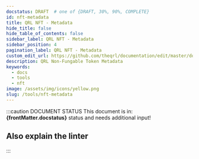 ```yaml
---
docstatus: DRAFT  # one of {DRAFT, 30%, 90%, COMPLETE}
id: nft-metadata
title: QRL NFT - Metadata
hide_title: false
hide_table_of_contents: false
sidebar_label: QRL NFT - Metadata
sidebar_position: 4
pagination_label: QRL NFT - Metadata
custom_edit_url: https://github.com/theqrl/documentation/edit/master/docs/basics/what-is-qrl.md
description: QRL Non-Fungable Token Metadata
keywords:
  - docs
  - tools
  - nft
image: /assets/img/icons/yellow.png
slug: /tools/nft-metadata
---
```


:::caution DOCUMENT STATUS 
<span>This document is in: <b>{frontMatter.docstatus}</b> status and needs additional input!</span>


## Also explain the linter

:::

